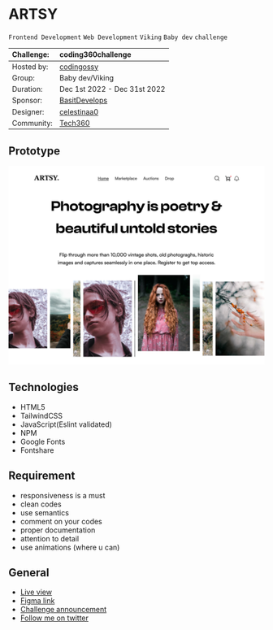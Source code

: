 # ARTSY
`Frontend Development` `Web Development` `Viking` `Baby dev` `challenge`

|Challenge: | coding360challenge                                |
|:----------|:--------------------------------------------------|
|Hosted by: | [codingossy](https://twitter.com/codingossy)      |
|Group:     | Baby dev/Viking                                   |
|Duration:  | Dec 1st 2022 - Dec 31st 2022                      |
|Sponsor:   | [BasitDevelops](https://twitter.com/BasitDevelops)|
|Designer:  | [celestinaa0](https://twitter.com/celestinaa0)    |
|Community: | [Tech360](https://twitter.com/i/communities/1534272865725472770)|

## Prototype

![Desktop prototype](./images/desktop-prototype.png)

## Technologies

- HTML5
- TailwindCSS
- JavaScript(Eslint validated)
- NPM
- Google Fonts
- Fontshare

## Requirement

- responsiveness is a must
- clean codes
- use semantics
- comment on your codes
- proper documentation
- attention to detail
- use animations (where u can)

## General

- [Live view](https://artsybymide.netlify.app/)
- [Figma link](https://www.figma.com/file/18hZ5n19imr8RxmzwXUtKK/ARTSY?node-id=302%3A119&t=mkbfAHKhY0dCptfM-1)
- [Challenge announcement](https://twitter.com/codingossy/status/1598218445069639681)
- [Follow me on twitter](https://github.com/codewithmide)
